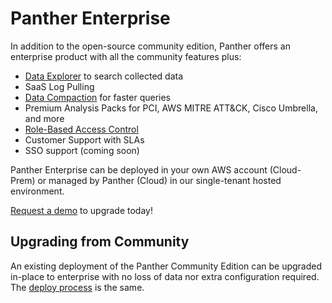# Panther Enterprise

In addition to the open-source community edition, Panther offers an enterprise product with all the community features plus:

* [Data Explorer](enterprise/data-analytics/data-explorer.md) to search collected data
* SaaS Log Pulling
* [Data Compaction](enterprise/data-analytics/log-compaction.md) for faster queries
* Premium Analysis Packs for PCI, AWS MITRE ATT&CK, Cisco Umbrella, and more
* [Role-Based Access Control](enterprise/rbac.md)
* Customer Support with SLAs
* SSO support (coming soon)

Panther Enterprise can be deployed in your own AWS account (Cloud-Prem) or managed by Panther (Cloud) in our single-tenant hosted environment.

[Request a demo](https://runpanther.io/request-a-demo/) to upgrade today!

## Upgrading from Community

An existing deployment of the Panther Community Edition can be upgraded in-place to enterprise with no loss of data nor extra configuration required. The [deploy process](quick-start.md) is the same.
